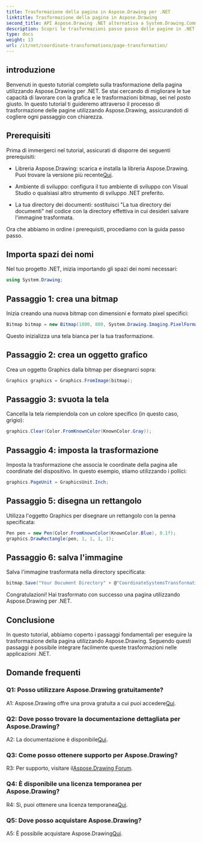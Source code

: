 ```yaml
---
title: Trasformazione della pagina in Aspose.Drawing per .NET
linktitle: Trasformazione della pagina in Aspose.Drawing
second_title: API Aspose.Drawing .NET alternativa a System.Drawing.Common
description: Scopri le trasformazioni passo passo delle pagine in .NET utilizzando Aspose.Drawing. Migliora le tue abilità grafiche con questo tutorial completo.
type: docs
weight: 13
url: /it/net/coordinate-transformations/page-transformation/
---
```

## introduzione

Benvenuti in questo tutorial completo sulla trasformazione della pagina utilizzando Aspose.Drawing per .NET. Se stai cercando di migliorare le tue capacità di lavorare con la grafica e le trasformazioni bitmap, sei nel posto giusto. In questo tutorial ti guideremo attraverso il processo di trasformazione delle pagine utilizzando Aspose.Drawing, assicurandoti di cogliere ogni passaggio con chiarezza.

## Prerequisiti

Prima di immergerci nel tutorial, assicurati di disporre dei seguenti prerequisiti:

-  Libreria Aspose.Drawing: scarica e installa la libreria Aspose.Drawing. Puoi trovare la versione più recente[Qui](https://releases.aspose.com/drawing/net/).

- Ambiente di sviluppo: configura il tuo ambiente di sviluppo con Visual Studio o qualsiasi altro strumento di sviluppo .NET preferito.

- La tua directory dei documenti: sostituisci "La tua directory dei documenti" nel codice con la directory effettiva in cui desideri salvare l'immagine trasformata.

Ora che abbiamo in ordine i prerequisiti, procediamo con la guida passo passo.

## Importa spazi dei nomi

Nel tuo progetto .NET, inizia importando gli spazi dei nomi necessari:

```csharp
using System.Drawing;
```

## Passaggio 1: crea una bitmap

Inizia creando una nuova bitmap con dimensioni e formato pixel specifici:

```csharp
Bitmap bitmap = new Bitmap(1000, 800, System.Drawing.Imaging.PixelFormat.Format32bppPArgb);
```

Questo inizializza una tela bianca per la tua trasformazione.

## Passaggio 2: crea un oggetto grafico

Crea un oggetto Graphics dalla bitmap per disegnarci sopra:

```csharp
Graphics graphics = Graphics.FromImage(bitmap);
```

## Passaggio 3: svuota la tela

Cancella la tela riempiendola con un colore specifico (in questo caso, grigio):

```csharp
graphics.Clear(Color.FromKnownColor(KnownColor.Gray));
```

## Passaggio 4: imposta la trasformazione

Imposta la trasformazione che associa le coordinate della pagina alle coordinate del dispositivo. In questo esempio, stiamo utilizzando i pollici:

```csharp
graphics.PageUnit = GraphicsUnit.Inch;
```

## Passaggio 5: disegna un rettangolo

Utilizza l'oggetto Graphics per disegnare un rettangolo con la penna specificata:

```csharp
Pen pen = new Pen(Color.FromKnownColor(KnownColor.Blue), 0.1f);
graphics.DrawRectangle(pen, 1, 1, 1, 1);
```

## Passaggio 6: salva l'immagine

Salva l'immagine trasformata nella directory specificata:

```csharp
bitmap.Save("Your Document Directory" + @"CoordinateSystemsTransformations\PageTransformation_out.png");
```

Congratulazioni! Hai trasformato con successo una pagina utilizzando Aspose.Drawing per .NET.

## Conclusione

In questo tutorial, abbiamo coperto i passaggi fondamentali per eseguire la trasformazione della pagina utilizzando Aspose.Drawing. Seguendo questi passaggi è possibile integrare facilmente queste trasformazioni nelle applicazioni .NET.

## Domande frequenti

### Q1: Posso utilizzare Aspose.Drawing gratuitamente?

 A1: Aspose.Drawing offre una prova gratuita a cui puoi accedere[Qui](https://releases.aspose.com/).

### Q2: Dove posso trovare la documentazione dettagliata per Aspose.Drawing?

 A2: La documentazione è disponibile[Qui](https://reference.aspose.com/drawing/net/).

### Q3: Come posso ottenere supporto per Aspose.Drawing?

 R3: Per supporto, visitare il[Aspose.Drawing Forum](https://forum.aspose.com/c/diagram/17).

### Q4: È disponibile una licenza temporanea per Aspose.Drawing?

 R4: Sì, puoi ottenere una licenza temporanea[Qui](https://purchase.aspose.com/temporary-license/).

### Q5: Dove posso acquistare Aspose.Drawing?

 A5: È possibile acquistare Aspose.Drawing[Qui](https://purchase.aspose.com/buy).